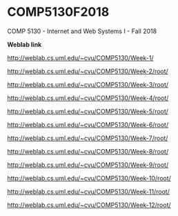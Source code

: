 # COMP5130F2018
COMP 5130 - Internet and Web Systems I - Fall 2018

**Weblab link**

http://weblab.cs.uml.edu/~cvu/COMP5130/Week-1/

http://weblab.cs.uml.edu/~cvu/COMP5130/Week-2/root/

http://weblab.cs.uml.edu/~cvu/COMP5130/Week-3/root/

http://weblab.cs.uml.edu/~cvu/COMP5130/Week-4/root/

http://weblab.cs.uml.edu/~cvu/COMP5130/Week-5/root/

http://weblab.cs.uml.edu/~cvu/COMP5130/Week-6/root/

http://weblab.cs.uml.edu/~cvu/COMP5130/Week-7/root/

http://weblab.cs.uml.edu/~cvu/COMP5130/Week-8/root/

http://weblab.cs.uml.edu/~cvu/COMP5130/Week-9/root/

http://weblab.cs.uml.edu/~cvu/COMP5130/Week-10/root/

http://weblab.cs.uml.edu/~cvu/COMP5130/Week-11/root/

http://weblab.cs.uml.edu/~cvu/COMP5130/Week-12/root/

